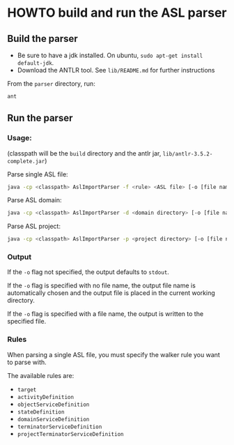 HOWTO build and run the ASL parser
===================================

## Build the parser

* Be sure to have a jdk installed.  On ubuntu, `sudo apt-get install default-jdk`.
* Download the ANTLR tool. See `lib/README.md` for further instructions

From the `parser` directory, run:
```bash
ant
```

## Run the parser


### Usage:

(classpath will be the `build` directory and the antlr jar, `lib/antlr-3.5.2-complete.jar`)

Parse single ASL file:
```bash
java -cp <classpath> AslImportParser -f <rule> <ASL file> [-o [file name] ]
```

Parse ASL domain:
```bash
java -cp <classpath> AslImportParser -d <domain directory> [-o [file name] ]
```

Parse ASL project:
```bash
java -cp <classpath> AslImportParser -p <project directory> [-o [file name] ]
```

### Output

If the `-o` flag not specified, the output defaults to `stdout`.

If the `-o` flag is specified with no file name, the output file name is automatically
chosen and the output file is placed in the current working directory.

If the `-o` flag is specified with a file name, the output is written to the specified file.

### Rules

When parsing a single ASL file, you must specify the walker rule you want to parse
with.

The available rules are:
* `target`
* `activityDefinition`
* `objectServiceDefinition`
* `stateDefinition`
* `domainServiceDefinition`
* `terminatorServiceDefinition`
* `projectTerminatorServiceDefinition`
